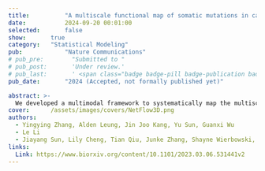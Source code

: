 ```yaml
---
title:          "A multiscale functional map of somatic mutations in cancer integrating protein structure and network topology"
date:           2024-09-20 00:01:00
selected:       false
show:		true
category:	"Statistical Modeling"
pub:            "Nature Communications"
# pub_pre:        "Submitted to "
# pub_post:       'Under review.'
# pub_last:       ' <span class="badge badge-pill badge-publication badge-success">Spotlight</span>'
pub_date:       "2024 (Accepted, not formally published yet)"

abstract: >-
  We developed a multimodal framework to systematically map the multiscale mechanistic effects of somatic mutations in cancer. We analyzed 1,038,899 somatic protein-altering mutations in 9,946 TCGA tumors across 33 cancer types and identified 1,4444 significant 3D clusters throughout the Human Protein Structurome, of which ~55% would not have been found if using only experimentally-determined structures. We then identified 26 significantly interconnected modules that encompass ~8-fold more proteins than applying standard network analyses.
cover:		/assets/images/covers/NetFlow3D.png
authors:
  - Yingying Zhang, Alden Leung, Jin Joo Kang, Yu Sun, Guanxi Wu
  - Le Li
  - Jiayang Sun, Lily Cheng, Tian Qiu, Junke Zhang, Shayne Wierbowski, Shagun Gupta, James Booth, Haiyuan Yu
links:
  Link: https://www.biorxiv.org/content/10.1101/2023.03.06.531441v2
---
```

